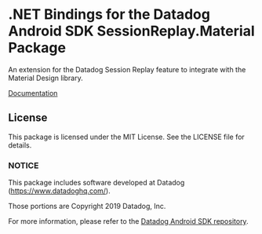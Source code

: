 # .NET Bindings for the Datadog Android SDK SessionReplay.Material Package

An extension for the Datadog Session Replay feature to integrate with the Material Design library.

[Documentation](https://docs.datadoghq.com/real_user_monitoring/session_replay/mobile/setup_and_configuration/?tab=android)

## License

This package is licensed under the MIT License. See the LICENSE file for details.

### NOTICE

This package includes software developed at Datadog (https://www.datadoghq.com/).

Those portions are Copyright 2019 Datadog, Inc.

For more information, please refer to the [Datadog Android SDK repository](https://github.com/DataDog/dd-sdk-android).